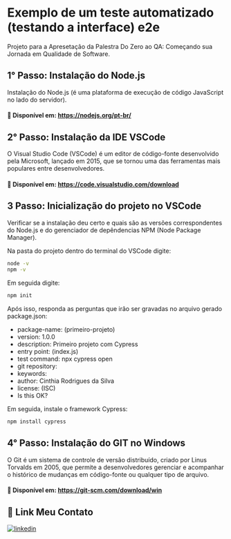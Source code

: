 
# Exemplo de um teste automatizado (testando a interface) e2e

Projeto para a Apresetação da Palestra Do Zero ao QA: Começando sua Jornada em Qualidade de Software.


## 1° Passo: Instalação do Node.js 
Instalação do Node.js (é uma plataforma de execução de código JavaScript no lado do servidor).


#### 🔗 Disponível em: https://nodejs.org/pt-br/

## 2° Passo: Instalação da IDE VSCode
O Visual Studio Code (VSCode) é um editor de código-fonte desenvolvido pela Microsoft, lançado em 2015, que se tornou uma das ferramentas mais populares entre desenvolvedores. 

#### 🔗 Disponível em: https://code.visualstudio.com/download



## 3 Passo: Inicialização do projeto no VSCode

Verificar se a instalação deu certo e quais são as versões correspondentes do Node.js e do gerenciador de depêndencias NPM (Node Package Manager).

Na pasta do projeto dentro do terminal do VSCode digite:
```bash
node -v
npm -v
```
Em seguida digite:

```bash
npm init
```
Após isso, responda as perguntas que irão ser gravadas no arquivo gerado package.json:
- package-name: (primeiro-projeto)<enter>
- version: 1.0.0 <enter>
- description: Primeiro projeto com Cypress
- entry point: (index.js) <enter>
- test command: npx cypress open <enter>
- git repository: <enter>
- keywords: <enter>
- author: Cinthia Rodrigues da Silva <enter>
- license: (ISC) <enter>
- Is this OK? <enter>


Em seguida, instale o framework Cypress:

```bash
npm install cypress
```



## 4° Passo: Instalação do GIT no Windows
O Git é um sistema de controle de versão distribuído, criado por Linus Torvalds em 2005, que permite a desenvolvedores gerenciar e acompanhar o histórico de mudanças em código-fonte ou qualquer tipo de arquivo.

#### 🔗 Disponível em: https://git-scm.com/download/win 

## 🔗 Link Meu Contato

[![linkedin](https://img.shields.io/badge/linkedin-0A66C2?style=for-the-badge&logo=linkedin&logoColor=white)](https://www.linkedin.com/in/cinthia-rodrigues-da-silva-68ba76105?lipi=urn%3Ali%3Apage%3Ad_flagship3_profile_view_base_contact_details%3BhRiTFvW7RYuOviOaWfiLEA%3D%3D)

